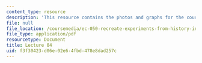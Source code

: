 ```yaml
---
content_type: resource
description: 'This resource contains the photos and graphs for the course. '
file: null
file_location: /coursemedia/ec-050-recreate-experiments-from-history-inform-the-future-from-the-past-galileo-january-iap-2010/f3f30423d06e02e64fbd478e8dad257c_MITEC_050IAP10_lec04.pdf
file_type: application/pdf
resourcetype: Document
title: Lecture 04
uid: f3f30423-d06e-02e6-4fbd-478e8dad257c
---
```

